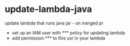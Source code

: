 # update-lambda-java
update lambda that runs java jar - on merged pr

- set up an IAM user with *** policy for updating lambda
- add permission *** to this usr in your lambda
